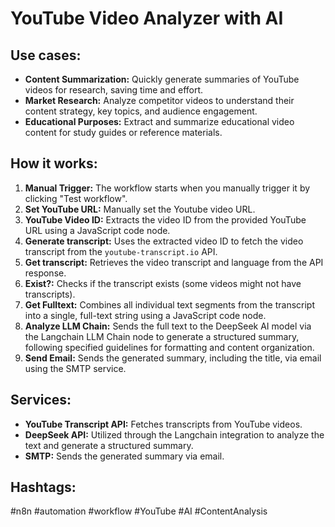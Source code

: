 # YouTube Video Analyzer with AI

## Use cases:

- **Content Summarization:** Quickly generate summaries of YouTube videos for research, saving time and effort.
- **Market Research:** Analyze competitor videos to understand their content strategy, key topics, and audience engagement.
- **Educational Purposes:** Extract and summarize educational video content for study guides or reference materials.

## How it works:

1.  **Manual Trigger:** The workflow starts when you manually trigger it by clicking "Test workflow".
2.  **Set YouTube URL:** Manually set the Youtube video URL.
3.  **YouTube Video ID:** Extracts the video ID from the provided YouTube URL using a JavaScript code node.
4.  **Generate transcript:** Uses the extracted video ID to fetch the video transcript from the `youtube-transcript.io` API.
5.  **Get transcript:** Retrieves the video transcript and language from the API response.
6.  **Exist?:** Checks if the transcript exists (some videos might not have transcripts).
7.  **Get Fulltext:** Combines all individual text segments from the transcript into a single, full-text string using a JavaScript code node.
8.  **Analyze LLM Chain:** Sends the full text to the DeepSeek AI model via the Langchain LLM Chain node to generate a structured summary, following specified guidelines for formatting and content organization.
9.  **Send Email:** Sends the generated summary, including the title, via email using the SMTP service.

## Services:

-   **YouTube Transcript API:** Fetches transcripts from YouTube videos.
-   **DeepSeek API:** Utilized through the Langchain integration to analyze the text and generate a structured summary.
-   **SMTP:** Sends the generated summary via email.

## Hashtags:

#n8n #automation #workflow #YouTube #AI #ContentAnalysis
